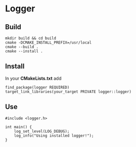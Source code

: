 # Logger

## Build

```
mkdir build && cd build
cmake -DCMAKE_INSTALL_PREFIX=/usr/local
cmake --build .
cmake --install .
```

## Install

In your **CMakeLists.txt** add

```
find_package(logger REQUIRED)
target_link_libraries(your_target PRIVATE logger::logger)
```

## Use

```
#include <logger.h>

int main() {
    log_set_level(LOG_DEBUG);
    log_info("Using installed logger!");
}
```
